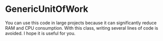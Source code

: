 # GenericUnitOfWork
You can use this code in large projects because it can significantly reduce RAM and CPU consumption. With this class, writing several lines of code is avoided. I hope it is useful for you.
